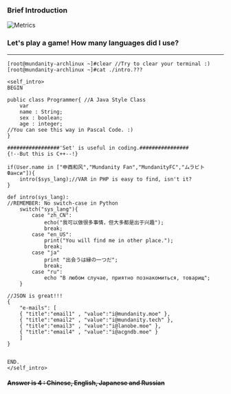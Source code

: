 ### Brief Introduction
![Metrics](https://metrics.lecoq.io/Mundanity-fc?template=classic&base.header=0&base.metadata=0&languages=1&gists=1&lines=1&activity=1&repositories=1&code=1&pagespeed=1&isocalendar=1&stars=1&repositories=100&repositories.batch=100&repositories.forks=false&repositories.affiliations=owner&isocalendar.duration=half-year&languages.limit=8&languages.sections=most-used&languages.colors=github&languages.threshold=0%25&languages.indepth=false&languages.categories=markup%2C%20programming&languages.recent.categories=markup%2C%20programming&languages.recent.load=300&languages.recent.days=14&stars.limit=4&activity.limit=5&activity.load=300&activity.days=14&activity.filter=all&activity.visibility=all&activity.timestamps=false&code.lines=12&code.load=100&code.visibility=public&pagespeed.url=mundanity.tech&pagespeed.detailed=true&pagespeed.screenshot=false&config.timezone=Asia%2FShanghai)

### Let's play a game! How many languages did I use?
------
```
[root@mundanity-archlinux ~]#clear //Try to clear your terminal :)
[root@mundanity-archlinux ~]#cat ./intro.???

<self_intro>
BEGIN

public class Programmer{ //A Java Style Class
	var
	name : String;
	sex : boolean;
	age : integer;
//You can see this way in Pascal Code. :)
}

#################'Set' is useful in coding.################
{!--But this is C++--!}

if(User.name in ["申酉和风","Mundanity Fan","MundanityFC","ムラビトФанси"]){
	intro($sys_lang);//VAR in PHP is easy to find, isn't it?
}

def intro(sys_lang):
//REMEMBER: No switch-case in Python
	switch("sys_lang"){
		case "zh_CN":
			echo("我可以做很多事情，但大多都是出于兴趣");
			break;
		case "en_US":
			print("You will find me in other place.");
			break;
		case "ja"
			print "出会うは縁の一つだ";
			break;
		case "ru":
			echo "В любом случае, приятно познакомиться, товарищ";
	}

//JSON is great!!!
{
    "e-mails": [
    { "title":"email1" , "value":"i@mundanity.moe" }, 
    { "title":"email2" , "value":"i@mundanity.tech" },
    { "title":"email3" , "value":"i@lanobe.moe" },
    { "title":"email4" , "value":"i@acgndb.moe" }
    ]
}


END.
</self_intro>
```


#### ~~Answer is 4 : Chinese, English, Japanese and Russian~~
